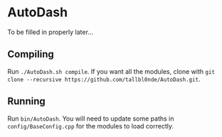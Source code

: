 # AutoDash

To be filled in properly later...

## Compiling

Run `./AutoDash.sh compile`.
If you want all the modules, clone with `git clone --recursive https://github.com/tallbl0nde/AutoDash.git`.

## Running

Run `bin/AutoDash`.
You will need to update some paths in `config/BaseConfig.cpp` for the modules to load correctly.
